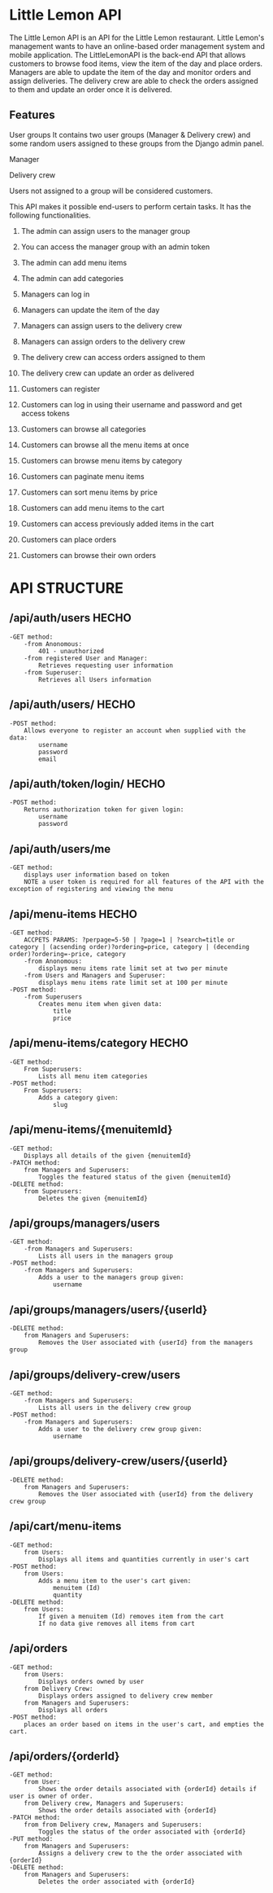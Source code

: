 # Little Lemon API

The Little Lemon API is an API for the Little Lemon restaurant. Little Lemon's management wants to have an online-based order management system and mobile application. The LittleLemonAPI is the back-end API that allows customers to browse food items, view the item of the day and place orders. Managers are able to update the item of the day and monitor orders and assign deliveries.  The delivery crew are able to check the orders assigned to them and update an order once it is delivered.

## Features

User groups
It contains two user groups (Manager & Delivery crew) and some random users assigned to these groups from the Django admin panel.

 Manager

Delivery crew

Users not assigned to a group will be considered customers.

This API makes it possible end-users to perform certain tasks. It has the following functionalities.

1.	The admin can assign users to the manager group

2.	You can access the manager group with an admin token

3.	The admin can add menu items 

4.	The admin can add categories

5.	Managers can log in 

6.	Managers can update the item of the day

7.	Managers can assign users to the delivery crew

8.	Managers can assign orders to the delivery crew

9.	The delivery crew can access orders assigned to them

10.	The delivery crew can update an order as delivered

11.	Customers can register

12.	Customers can log in using their username and password and get access tokens

13.	Customers can browse all categories 

14.	Customers can browse all the menu items at once

15.	Customers can browse menu items by category

16.	Customers can paginate menu items

17.	Customers can sort menu items by price

18.	Customers can add menu items to the cart

19.	Customers can access previously added items in the cart

20.	Customers can place orders

21.	Customers can browse their own orders

# API STRUCTURE

## /api/auth/users HECHO

    -GET method: 
        -from Anonomous:
            401 - unauthorized
        -from registered User and Manager:
            Retrieves requesting user information
        -from Superuser:
            Retrieves all Users information

## /api/auth/users/  HECHO

    -POST method:
        Allows everyone to register an account when supplied with the data:
            username
            password
            email  
               
## /api/auth/token/login/ HECHO

    -POST method:
        Returns authorization token for given login:
            username
            password 

## /api/auth/users/me

    -GET method:
        displays user information based on token
        NOTE a user token is required for all features of the API with the exception of registering and viewing the menu

## /api/menu-items HECHO

     
    -GET method:
        ACCPETS PARAMS: ?perpage=5-50 | ?page=1 | ?search=title or category | (acsending order)?ordering=price, category | (decending order)?ordering=-price, category
        -from Anonomous:
            displays menu items rate limit set at two per minute
        -from Users and Managers and Superuser:
            displays menu items rate limit set at 100 per minute
    -POST method:
        -from Superusers
            Creates menu item when given data:
                title
                price

## /api/menu-items/category HECHO

    
    -GET method:
        From Superusers:
            Lists all menu item categories
    -POST method:
        From Superusers:
            Adds a category given:
                slug

## /api/menu-items/{menuitemId}

    -GET method:
        Displays all details of the given {menuitemId} 
    -PATCH method:
        from Managers and Superusers:
            Toggles the featured status of the given {menuitemId}
    -DELETE method:
        from Superusers:
            Deletes the given {menuitemId}

## /api/groups/managers/users

    -GET method:
        -from Managers and Superusers:
            Lists all users in the managers group
    -POST method:
        -from Managers and Superusers:
            Adds a user to the managers group given:
                username

## /api/groups/managers/users/{userId}

    -DELETE method:
        from Managers and Superusers:
            Removes the User associated with {userId} from the managers group 

## /api/groups/delivery-crew/users

    -GET method:
        -from Managers and Superusers:
            Lists all users in the delivery crew group
    -POST method:
        -from Managers and Superusers:
            Adds a user to the delivery crew group given:
                username

## /api/groups/delivery-crew/users/{userId}

    -DELETE method:
        from Managers and Superusers:
            Removes the User associated with {userId} from the delivery crew group

## /api/cart/menu-items

    -GET method:
        from Users:
            Displays all items and quantities currently in user's cart
    -POST method:
        from Users:
            Adds a menu item to the user's cart given:
                menuitem (Id)
                quantity
    -DELETE method:
        from Users:
            If given a menuitem (Id) removes item from the cart
            If no data give removes all items from cart

## /api/orders

    -GET method:
        from Users:
            Displays orders owned by user
        from Delivery Crew:
            Displays orders assigned to delivery crew member
        from Managers and Superusers:
            Displays all orders
    -POST method:
        places an order based on items in the user's cart, and empties the cart.

## /api/orders/{orderId}

    -GET method:
        from User:
            Shows the order details associated with {orderId} details if user is owner of order.
        from Delivery crew, Managers and Superusers:
            Shows the order details associated with {orderId}
    -PATCH method:
        from from Delivery crew, Managers and Superusers:
            Toggles the status of the order associated with {orderId}
    -PUT method:
        from Managers and Superusers:
            Assigns a delivery crew to the the order associated with {orderId}
    -DELETE method:
        from Managers and Superusers:
            Deletes the order associated with {orderId}


       
